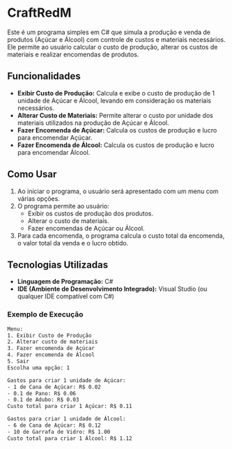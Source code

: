 # CraftRedM

Este é um programa simples em C# que simula a produção e venda de produtos (Açúcar e Álcool) com controle de custos e materiais necessários. Ele permite ao usuário calcular o custo de produção, alterar os custos de materiais e realizar encomendas de produtos.

## Funcionalidades

- **Exibir Custo de Produção:** Calcula e exibe o custo de produção de 1 unidade de Açúcar e Álcool, levando em consideração os materiais necessários.
- **Alterar Custo de Materiais:** Permite alterar o custo por unidade dos materiais utilizados na produção de Açúcar e Álcool.
- **Fazer Encomenda de Açúcar:** Calcula os custos de produção e lucro para encomendar Açúcar.
- **Fazer Encomenda de Álcool:** Calcula os custos de produção e lucro para encomendar Álcool.

## Como Usar

1. Ao iniciar o programa, o usuário será apresentado com um menu com várias opções.
2. O programa permite ao usuário:
   - Exibir os custos de produção dos produtos.
   - Alterar o custo de materiais.
   - Fazer encomendas de Açúcar ou Álcool.
3. Para cada encomenda, o programa calcula o custo total da encomenda, o valor total da venda e o lucro obtido.

## Tecnologias Utilizadas

- **Linguagem de Programação:** C#
- **IDE (Ambiente de Desenvolvimento Integrado):** Visual Studio (ou qualquer IDE compatível com C#)

### Exemplo de Execução

```bash
Menu:
1. Exibir Custo de Produção
2. Alterar custo de materiais
3. Fazer encomenda de Açúcar
4. Fazer encomenda de Álcool
5. Sair
Escolha uma opção: 1

Gastos para criar 1 unidade de Açúcar:
- 1 de Cana de Açúcar: R$ 0.02
- 0.1 de Pano: R$ 0.06
- 0.1 de Adubo: R$ 0.03
Custo total para criar 1 Açúcar: R$ 0.11

Gastos para criar 1 unidade de Álcool:
- 6 de Cana de Açúcar: R$ 0.12
- 10 de Garrafa de Vidro: R$ 1.00
Custo total para criar 1 Álcool: R$ 1.12



